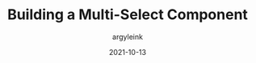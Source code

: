 ---
author: argyleink
date: 2021-10-13
publisher: chromiumdev
tags:
  - html
  - components
target_url: https://web.dev/building-a-multi-select-component/
title: Building a Multi-Select Component
---